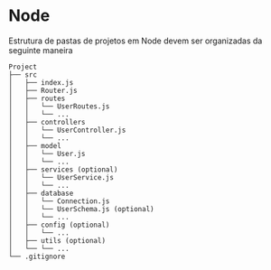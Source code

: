 # Node

Estrutura de pastas de projetos em Node devem ser organizadas da seguinte maneira

```
Project
├── src
│   ├── index.js
│   ├── Router.js
│   ├── routes
│   │   └── UserRoutes.js
│   │   └── ...
│   ├── controllers
│   │   └── UserController.js
│   │   └── ...
│   ├── model
│   │   └── User.js
│   │   └── ...
│   ├── services (optional)
│   │   └── UserService.js
│   │   └── ...
│   ├── database
│   │   └── Connection.js
│   │   └── UserSchema.js (optional)
│   │   └── ...
│   ├── config (optional)
│   │   └── ...
│   ├── utils (optional)
│   └── └── ...
└── .gitignore
```
